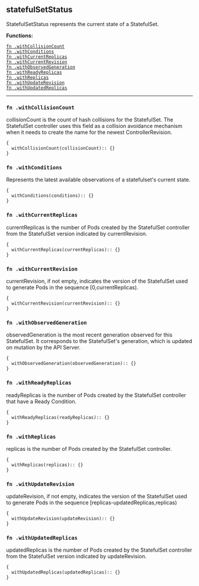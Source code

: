 
## statefulSetStatus
StatefulSetStatus represents the current state of a StatefulSet.

**Functions:**

[`fn .withCollisionCount`](#fn-withcollisioncount)  
[`fn .withConditions`](#fn-withconditions)  
[`fn .withCurrentReplicas`](#fn-withcurrentreplicas)  
[`fn .withCurrentRevision`](#fn-withcurrentrevision)  
[`fn .withObservedGeneration`](#fn-withobservedgeneration)  
[`fn .withReadyReplicas`](#fn-withreadyreplicas)  
[`fn .withReplicas`](#fn-withreplicas)  
[`fn .withUpdateRevision`](#fn-withupdaterevision)  
[`fn .withUpdatedReplicas`](#fn-withupdatedreplicas)  

---


### `fn .withCollisionCount`
collisionCount is the count of hash collisions for the StatefulSet. The StatefulSet controller uses this field as a collision avoidance mechanism when it needs to create the name for the newest ControllerRevision.
```jsonnet
{
  withCollisionCount(collisionCount):: {}
}
```

### `fn .withConditions`
Represents the latest available observations of a statefulset's current state.
```jsonnet
{
  withConditions(conditions):: {}
}
```

### `fn .withCurrentReplicas`
currentReplicas is the number of Pods created by the StatefulSet controller from the StatefulSet version indicated by currentRevision.
```jsonnet
{
  withCurrentReplicas(currentReplicas):: {}
}
```

### `fn .withCurrentRevision`
currentRevision, if not empty, indicates the version of the StatefulSet used to generate Pods in the sequence [0,currentReplicas).
```jsonnet
{
  withCurrentRevision(currentRevision):: {}
}
```

### `fn .withObservedGeneration`
observedGeneration is the most recent generation observed for this StatefulSet. It corresponds to the StatefulSet's generation, which is updated on mutation by the API Server.
```jsonnet
{
  withObservedGeneration(observedGeneration):: {}
}
```

### `fn .withReadyReplicas`
readyReplicas is the number of Pods created by the StatefulSet controller that have a Ready Condition.
```jsonnet
{
  withReadyReplicas(readyReplicas):: {}
}
```

### `fn .withReplicas`
replicas is the number of Pods created by the StatefulSet controller.
```jsonnet
{
  withReplicas(replicas):: {}
}
```

### `fn .withUpdateRevision`
updateRevision, if not empty, indicates the version of the StatefulSet used to generate Pods in the sequence [replicas-updatedReplicas,replicas)
```jsonnet
{
  withUpdateRevision(updateRevision):: {}
}
```

### `fn .withUpdatedReplicas`
updatedReplicas is the number of Pods created by the StatefulSet controller from the StatefulSet version indicated by updateRevision.
```jsonnet
{
  withUpdatedReplicas(updatedReplicas):: {}
}
```

